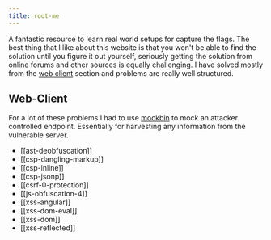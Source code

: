 ```yaml
---
title: root-me
---
```


A fantastic resource to learn real world setups for capture the flags.
The best thing that I like about this website is that you won't be able to find the solution until you figure it out yourself, seriously getting the solution from online forums and other sources is equally challenging.
I have solved mostly from the [web client](https://www.root-me.org/en/Challenges/Web-Client/) section and problems are really well structured.

## Web-Client
For a lot of these problems I had to use [mockbin](https://mockbin.io/) to mock an attacker controlled endpoint. Essentially for harvesting any information from the vulnerable server.
- [[ast-deobfuscation]]
- [[csp-dangling-markup]]
- [[csp-inline]]
- [[csp-jsonp]]
- [[csrf-0-protection]]
- [[js-obfuscation-4]]
- [[xss-angular]]
- [[xss-dom-eval]]
- [[xss-dom]]
- [[xss-reflected]]

